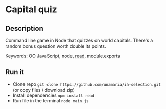 # Capital quiz

## Description

Command line game in Node that quizzes on world capitals. There's a random bonus question worth double its points.

Keywords: OO JavaScript, node, [read](https://github.com/isaacs/read), module.exports

## Run it

* Clone repo `git clone https://github.com/unamaria/ih-selection.git` (or copy files / download zip)
* Install dependencies `npm install read`
* Run file in the terminal `node main.js`
